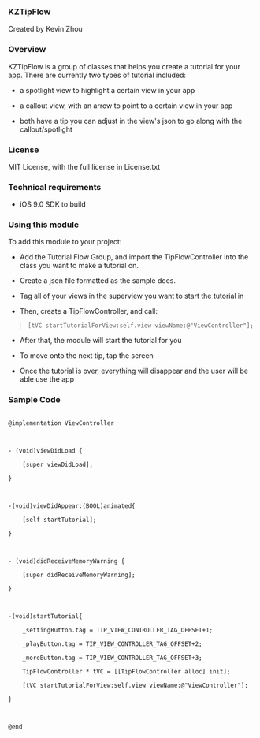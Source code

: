 ### KZTipFlow

Created by Kevin Zhou





### Overview



KZTipFlow is a group of classes that helps you create a tutorial for your app. There are currently two types of tutorial included: 

- a spotlight view to highlight a certain view in your app

- a callout view, with an arrow to point to a certain view in your app

- both have a tip you can adjust in the view's json to go along with the callout/spotlight



### License



MIT License, with the full license in License.txt



### Technical requirements



- iOS 9.0 SDK to build



### Using this module



To add this module to your project:

- Add the Tutorial Flow Group, and import the TipFlowController into the class you want to make a tutorial on. 



- Create a json file formatted as the sample does.



- Tag all of your views in the superview you want to start the tutorial in   



- Then, create a TipFlowController, and call:

> ```[tVC startTutorialForView:self.view viewName:@"ViewController"];```



- After that, the module will start the tutorial for you



- To move onto the next tip, tap the screen



- Once the tutorial is over, everything will disappear and the user will be able use the app



### Sample Code



```

@implementation ViewController



- (void)viewDidLoad {

    [super viewDidLoad];

}



-(void)viewDidAppear:(BOOL)animated{

    [self startTutorial];

}



- (void)didReceiveMemoryWarning {

    [super didReceiveMemoryWarning];

}



-(void)startTutorial{

    _settingButton.tag = TIP_VIEW_CONTROLLER_TAG_OFFSET+1;

    _playButton.tag = TIP_VIEW_CONTROLLER_TAG_OFFSET+2;

    _moreButton.tag = TIP_VIEW_CONTROLLER_TAG_OFFSET+3;

    TipFlowController * tVC = [[TipFlowController alloc] init];

    [tVC startTutorialForView:self.view viewName:@"ViewController"];

}



@end

```



